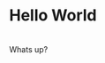 <html>
  <head>
    <title> Stefanie Mayer </title>
  </head>
      <body>
        <h1> Hello World </h1> <br>
        Whats up?
      </body>
</html>
